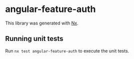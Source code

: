 # angular-feature-auth

This library was generated with [Nx](https://nx.dev).

## Running unit tests

Run `nx test angular-feature-auth` to execute the unit tests.
